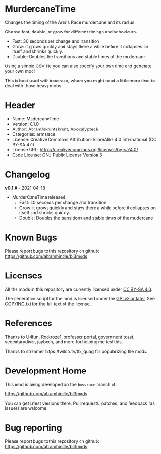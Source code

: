 MurdercaneTime
=========

Changes the timing of the Arm's Race murdercane and its radius.

Choose fast, double, or grow for different timings and behaviours.

* Fast: 30 seconds per change and transition
* Grow: it grows quickly and stays there a while before it collapses on itself and shrinks quickly.
* Double: Doubles the transitions and stable times of the mudercane

Using a simple CSV file you can also specify your own time and generate your own mod!

This is best used with bossrace, where you might need a little more time to deal with those heavy mobs.

Header
======
* Name: MudercaneTime
* Version: 0.1.0
* Author: Abram/skruntskrunt,  Apocalyptech
* Categories: armsrace
* License: Creative Commons Attribution-ShareAlike 4.0 International (CC BY-SA 4.0)
* License URL: https://creativecommons.org/licenses/by-sa/4.0/
* Code License: GNU Public License Version 3

Changelog
=========

**v0.1.0** - 2021-04-18
 * MurderCaneTime released
   * Fast: 30 seconds per change and transition
   * Grow: it grows quickly and stays there a while before it collapses on itself and shrinks quickly.
   * Double: Doubles the transitions and stable times of the mudercane


Known Bugs
==========

Please report bugs to this repository on github: https://github.com/abramhindle/bl3mods

Licenses
========

All the mods in this repository are currently licensed under
[CC BY-SA 4.0](https://creativecommons.org/licenses/by-sa/4.0/).

The generation script for the mod is licensed under the
[GPLv3 or later](https://www.gnu.org/licenses/quick-guide-gplv3.html).
See [COPYING.txt](../../COPYING.txt) for the full text of the license.

References
==========

Thanks to U4fun, Rockroze1, professor portal, government toast, sedentarydiver, jayboch, and more 
for helping me test this.

Thanks to streamer https:/twitch.tv/tbj_quag for popularizing the mods.

Development Home
================

This mod is being developed on the `bossrace` branch of:

https://github.com/abramhindle/bl3mods

You can get latest versions there. Pull requests, patches, and
feedback (as issues) are welcome.

Bug reporting
=============

Please report bugs to this repository on github: https://github.com/abramhindle/bl3mods
